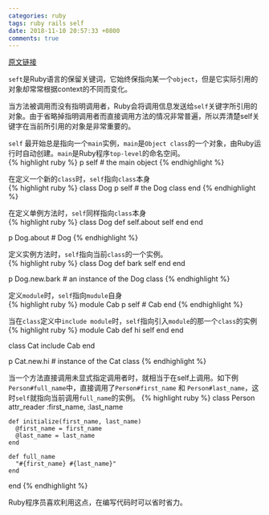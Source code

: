 ```yaml
---
categories: ruby 
tags: ruby rails self
date: 2018-11-10 20:57:33 +0800
comments: true
---
```


[原文链接](https://codequizzes.wordpress.com/2014/04/07/rubys-self-keyword-and-implicit-self/)   

`seft`是Ruby语言的保留关键词，它始终保指向某一个`object`，但是它实际引用的对象却常常根据context的不同而变化。   

当方法被调用而没有指明调用者，Ruby会将调用信息发送给`self`关键字所引用的对象。由于省略掉指明调用者而直接调用方法的情况非常普遍，所以弄清楚self关键字在当前所引用的对象是非常重要的。   

<!-- more -->
`self` 最开始总是指向一个`main`实例，`main`是`Object class`的一个对象，由Ruby运行时自动创建。`main`是Ruby程序`top-level`的命名空间。    
{% highlight ruby %}
  p self # the main object
{% endhighlight %}


在定义一个新的`class`时，`self`指向`class`本身  
{% highlight ruby %}
  class Dog
    p self # the Dog class
  end
{% endhighlight %}


在定义单例方法时，`self`同样指向`class`本身  
{% highlight ruby %}
  class Dog
    def self.about
      self
    end
  end
  
  p Dog.about # Dog
{% endhighlight %}


定义实例方法时，`self`指向当前`class`的一个实例。  
{% highlight ruby %}
  class Dog
    def bark
      self
    end
  end
  
  p Dog.new.bark # an instance of the Dog class
{% endhighlight %}


定义`module`时，`self`指向`mudule`自身  
{% highlight ruby %}
  module Cab
    p self # Cab
  end
{% endhighlight %}


当在`class`定义中`include module`时，`self`指向引入`module`的那一个`class`的实例  
{% highlight ruby %}
  module Cab
    def hi
      self
    end
  end
  
  class Cat
    include Cab
  end
  
  p Cat.new.hi # instance of the Cat class
{% endhighlight %}


当一个方法直接调用未显式指定调用者时，就相当于在self上调用。如下例`Person#full_name`中，直接调用了`Person#first_name` 和 `Person#last_name`，这时`self`就指向当前调用`full_name`的实例。
{% highlight ruby %}
  class Person
    attr_reader :first_name, :last_name
  
    def initialize(first_name, last_name)
      @first_name = first_name
      @last_name = last_name
    end
  
    def full_name
      "#{first_name} #{last_name}"
    end
  end
{% endhighlight %}


Ruby程序员喜欢利用这点，在编写代码时可以省时省力。